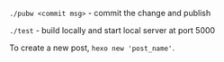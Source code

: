 `./pubw <commit msg>`  - commit the change and publish

`./test` - build locally and start local server at port 5000

To create a new post, `hexo new 'post_name'`.
